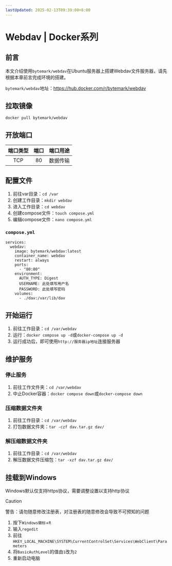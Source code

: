 ```yaml
---
lastUpdated: 2025-02-13T09:39:00+8:00
---
```


# Webdav | Docker系列

## 前言

本文介绍使用```bytemark/webdav```在Ubuntu服务器上搭建Webdav文件服务器，请先根据本章前言完成环境的搭建。

```bytemark/webdav```地址：<https://hub.docker.com/r/bytemark/webdav>

## 拉取镜像

```docker pull bytemark/webdav```

## 开放端口

| 端口类型 | 端口  | 端口用途 |
| :------: | :---: | :------: |
|   TCP    |  80   | 数据传输 |

## 配置文件

1. 前往var目录：```cd /var```
2. 创建工作目录：```mkdir webdav```
3. 进入工作目录：```cd webdav```
4. 创建compose文件：```touch compose.yml```
5. 编辑compose文件：```nano compose.yml```

### ```compose.yml```

```yml{10,11}
services:
  webdav:
    image: bytemark/webdav:latest
    container_name: webdav
    restart: always
    ports:
      - "80:80"
    environment:
      AUTH_TYPE: Digest
      USERNAME: 此处填写用户名
      PASSWORD: 此处填写密码
    volumes:
      - ./dav:/var/lib/dav
```

## 开始运行

1. 前往工作目录：```cd /var/webdav```
2. 运行：```docker compose up -d```或```docker-compose up -d```
3. 运行成功后，即可使用```http://服务器ip地址```连接服务器

## 维护服务

### 停止服务

1. 前往工作文件夹：```cd /var/webdav```
2. 中止Docker容器：```docker compose down```或```docker-compose down```

### 压缩数据文件夹

1. 前往工作目录：```cd /var/webdav```
2. 打包数据文件夹：```tar -czf dav.tar.gz dav/```

### 解压缩数据文件夹

1. 前往工作目录：```cd /var/webdav```
2. 解压数据文件压缩包：```tar -xzf dav.tar.gz dav/```

## 挂载到Windows

Windows默认仅支持https协议，需要调整设置以支持http协议

> [!CAUTION]
> 警告：请勿随意修改注册表，对注册表的随意修改会导致不可预知的问题

1. 按下```Windows徽标```+```R```
2. 输入```regedit```
3. 前往```HKEY_LOCAL_MACHINE\SYSTEM\CurrentControlSet\Services\WebClient\Parameters```
4. 将```BasicAuthLevel```的值由```1```改为```2```
5. 重新启动电脑

